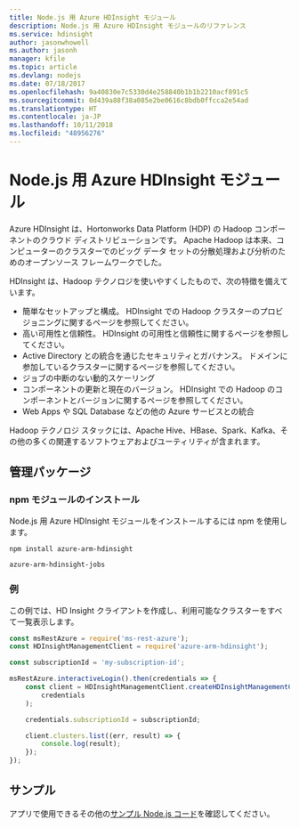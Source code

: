 ```yaml
---
title: Node.js 用 Azure HDInsight モジュール
description: Node.js 用 Azure HDInsight モジュールのリファレンス
ms.service: hdinsight
author: jasonwhowell
ms.author: jasonh
manager: kfile
ms.topic: article
ms.devlang: nodejs
ms.date: 07/18/2017
ms.openlocfilehash: 9a40830e7c5330d4e258840b1b1b2210acf891c5
ms.sourcegitcommit: 0d439a88f38a085e2be0616c8bdb0ffcca2e54ad
ms.translationtype: HT
ms.contentlocale: ja-JP
ms.lasthandoff: 10/11/2018
ms.locfileid: "48956276"
---
```

# <a name="azure-hdinsight-modules-for-nodejs"></a>Node.js 用 Azure HDInsight モジュール

Azure HDInsight は、Hortonworks Data Platform (HDP) の Hadoop コンポーネントのクラウド ディストリビューションです。 Apache Hadoop は本来、コンピューターのクラスターでのビッグ データ セットの分散処理および分析のためのオープンソース フレームワークでした。

HDInsight は、Hadoop テクノロジを使いやすくしたもので、次の特徴を備えています。
- 簡単なセットアップと構成。 HDInsight での Hadoop クラスターのプロビジョニングに関するページを参照してください。
- 高い可用性と信頼性。 HDInsight の可用性と信頼性に関するページを参照してください。
- Active Directory との統合を通じたセキュリティとガバナンス。 ドメインに参加しているクラスターに関するページを参照してください。
- ジョブの中断のない動的スケーリング
- コンポーネントの更新と現在のバージョン。 HDInsight での Hadoop のコンポーネントとバージョンに関するページを参照してください。
- Web Apps や SQL Database などの他の Azure サービスとの統合

Hadoop テクノロジ スタックには、Apache Hive、HBase、Spark、Kafka、その他の多くの関連するソフトウェアおよびユーティリティが含まれます。 

## <a name="management-package"></a>管理パッケージ

### <a name="install-the-npm-modules"></a>npm モジュールのインストール

Node.js 用 Azure HDInsight モジュールをインストールするには npm を使用します。

```bash
npm install azure-arm-hdinsight
```

```bash
azure-arm-hdinsight-jobs
```

### <a name="example"></a>例 

この例では、HD Insight クライアントを作成し、利用可能なクラスターをすべて一覧表示します。 

```javascript
const msRestAzure = require('ms-rest-azure');
const HDInsightManagementClient = require('azure-arm-hdinsight');

const subscriptionId = 'my-subscription-id';

msRestAzure.interactiveLogin().then(credentials => {
    const client = HDInsightManagementClient.createHDInsightManagementClient(
        credentials
    );

    credentials.subscriptionId = subscriptionId;

    client.clusters.list((err, result) => {
        console.log(result);
    });
});
```

## <a name="samples"></a>サンプル

アプリで使用できるその他の[サンプル Node.js コード](https://azure.microsoft.com/resources/samples/?platform=nodejs)を確認してください。

